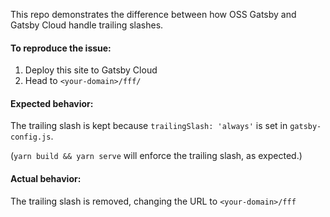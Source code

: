 This repo demonstrates the difference between how OSS Gatsby and Gatsby Cloud handle trailing slashes.

#### To reproduce the issue:

1. Deploy this site to Gatsby Cloud
2. Head to `<your-domain>/fff/`

#### Expected behavior: 

The trailing slash is kept because `trailingSlash: 'always'` is set in `gatsby-config.js`.

(`yarn build && yarn serve` will enforce the trailing slash, as expected.)

#### Actual behavior:

The trailing slash is removed, changing the URL to `<your-domain>/fff`
